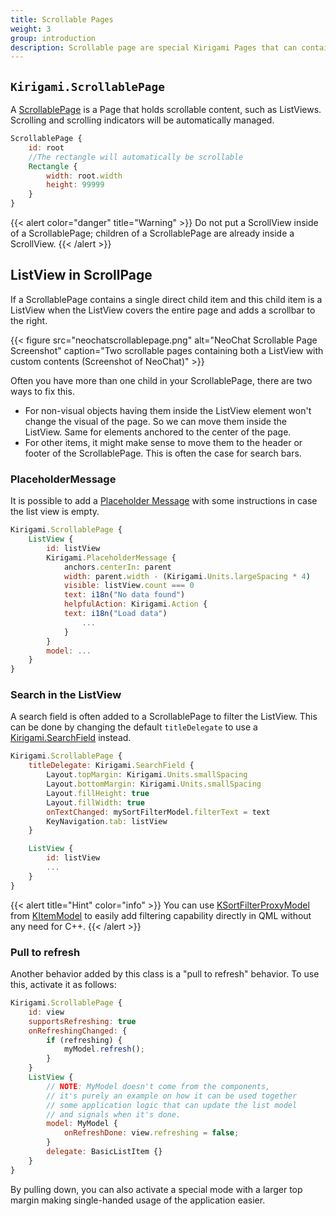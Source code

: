 ```yaml
---
title: Scrollable Pages
weight: 3
group: introduction
description: Scrollable page are special Kirigami Pages that can contains scrollable content.
---
```


## `Kirigami.ScrollablePage`

A [ScrollablePage](docs:kirigami2;ScrollablePage)
is a Page that holds scrollable content, such as ListViews. Scrolling and scrolling indicators will
be automatically managed.

```qml
ScrollablePage {
    id: root
    //The rectangle will automatically be scrollable
    Rectangle {
        width: root.width
        height: 99999
    }
}
```

{{< alert color="danger" title="Warning" >}}
Do not put a ScrollView inside of a ScrollablePage; children of a
ScrollablePage are already inside a ScrollView.
{{< /alert >}}

## ListView in ScrollPage

If a ScrollablePage contains a single direct child item and this child item
is a ListView when the ListView covers the entire page and adds a scrollbar
to the right.

{{< figure src="neochatscrollablepage.png" alt="NeoChat Scrollable Page Screenshot"
    caption="Two scrollable pages containing both a ListView with custom contents (Screenshot of NeoChat)" >}}

Often you have more than one child in your ScrollablePage, there are two
ways to fix this.

* For non-visual objects having them inside the ListView element won't change
  the visual of the page. So we can move them inside the ListView. Same for 
  elements anchored to the center of the page.
* For other items, it might make sense to move them to the header or footer
  of the ScrollablePage. This is often the case for search bars.

### PlaceholderMessage

It is possible to add a [Placeholder Message](docs:kirigami2;PlaceholderMessage)
with some instructions in case the list view is empty. 

```qml
Kirigami.ScrollablePage {
    ListView {
        id: listView
        Kirigami.PlaceholderMessage {
            anchors.centerIn: parent
            width: parent.width - (Kirigami.Units.largeSpacing * 4)
            visible: listView.count === 0
            text: i18n("No data found")
            helpfulAction: Kirigami.Action {
	        text: i18n("Load data")
                ...
            }
        }
        model: ...
    }
}
```

### Search in the ListView

A search field is often added to a ScrollablePage to filter the ListView.
This can be done by changing the default `titleDelegate` to use a 
[Kirigami.SearchField](docs:kirigami2;SearchField) instead.

```qml
Kirigami.ScrollablePage {
    titleDelegate: Kirigami.SearchField {
        Layout.topMargin: Kirigami.Units.smallSpacing
        Layout.bottomMargin: Kirigami.Units.smallSpacing
        Layout.fillHeight: true
        Layout.fillWidth: true
        onTextChanged: mySortFilterModel.filterText = text
        KeyNavigation.tab: listView
    }

    ListView {
        id: listView
        ...
    }
}
```

{{< alert title="Hint" color="info" >}}
You can use [KSortFilterProxyModel](docs:kitemmodels;SortFilterModel) from
[KItemModel](https://api.kde.org/frameworks/kitemmodels/html/) to easily add
filtering capability directly in QML without any need for C++.
{{< /alert >}}

### Pull to refresh

Another behavior added by this class is a "pull to refresh" behavior.
To use this, activate it as follows:


```qml
Kirigami.ScrollablePage {
    id: view
    supportsRefreshing: true
    onRefreshingChanged: {
        if (refreshing) {
            myModel.refresh();
        }
    }
    ListView {
        // NOTE: MyModel doesn't come from the components,
        // it's purely an example on how it can be used together
        // some application logic that can update the list model
        // and signals when it's done.
        model: MyModel {
            onRefreshDone: view.refreshing = false;
        }
        delegate: BasicListItem {}
    }
}
```

By pulling down, you can also activate a special mode with a larger top margin
making single-handed usage of the application easier.
